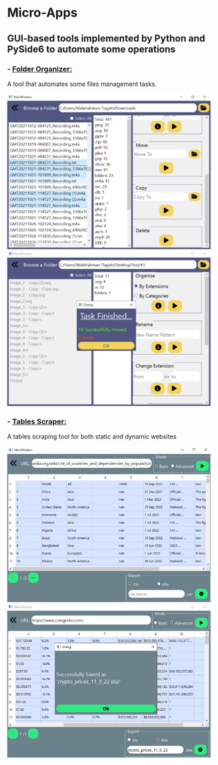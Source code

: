# Micro-Apps

## GUI-based tools implemented by Python and PySide6 to automate some operations

### - <a href='https://github.com/Abdelrahman-tlayjeh/Micro-Apps/tree/main/folder-organizer'>Folder Organizer:<a/>
A tool that automates some files management tasks.

<p float="left">
    <img src="folder-organizer/imgs/img_4.png" width="470px">
    <img src="folder-organizer/imgs/img_5.png" width="470px">
</p>
  
  
  ### - <a href='https://github.com/Abdelrahman-tlayjeh/Micro-Apps/tree/main/tables-scraper'>Tables Scraper:<a/>
A tables scraping tool for both static and dynamic websites

<p float="left">
    <img src="tables-scraper/imgs/img_4.png" width="470px">
    <img src="tables-scraper/imgs/img_6.png" width="470px">
</p>

